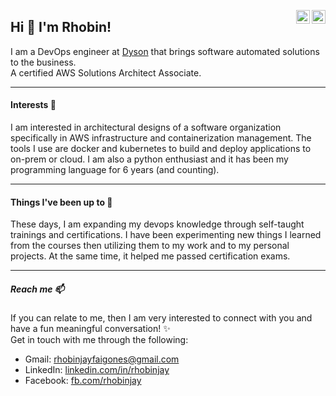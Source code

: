 <a href="https://www.facebook.com/Rhobinjay" target="_blank" rel="nofollow"><img align="right" alt="" width="22px" src="https://cdn.jsdelivr.net/npm/simple-icons@v3/icons/facebook.svg" /></a>
<a href="https://www.linkedin.com/in/rhobnjay" target="_blank" rel="nofollow"><img align="right" alt="" width="22px" src="https://cdn.jsdelivr.net/npm/simple-icons@v3/icons/linkedin.svg" /></a>

## Hi 👋 I'm Rhobin! 
I am a DevOps engineer at [Dyson](https://www.dyson.com/en) that brings software automated solutions to the business.
<br />
A certified AWS Solutions Architect Associate.
****
#### Interests 👀 
I am interested in architectural designs of a software organization specifically in AWS infrastructure and containerization management.
The tools I use are docker and kubernetes to build and deploy applications to on-prem or cloud.
I am also a python enthusiast and it has been my programming language for 6 years (and counting).

****
#### Things I've been up to 🌱 
These days, I am expanding my devops knowledge through self-taught trainings and certifications.
I have been experimenting new things I learned from the courses then utilizing them to my work and to my personal projects.
At the same time, it helped me passed certification exams.

****
##### Reach me 📫 
If you can relate to me, then I am very interested to connect with you and have a fun meaningful conversation! ✨
<br />
Get in touch with me through the following: 
- Gmail: rhobinjayfaigones@gmail.com
- LinkedIn: [linkedin.com/in/rhobinjay](https://www.linkedin.com/in/rhobinjay)
- Facebook: [fb.com/rhobinjay](https://www.facebook.com/Rhobinjay)
